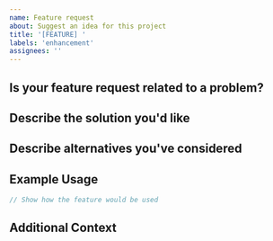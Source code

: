 ```yaml
---
name: Feature request
about: Suggest an idea for this project
title: '[FEATURE] '
labels: 'enhancement'
assignees: ''
---
```


## Is your feature request related to a problem?

<!-- A clear and concise description of what the problem is. Ex. I'm always frustrated when [...] -->

## Describe the solution you'd like

<!-- A clear and concise description of what you want to happen -->

## Describe alternatives you've considered

<!-- A clear and concise description of any alternative solutions or features you've considered -->

## Example Usage

```typescript
// Show how the feature would be used
```

## Additional Context

<!-- Add any other context or screenshots about the feature request here -->